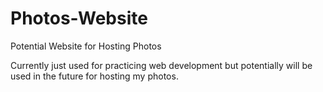 # Photos-Website
Potential Website for Hosting Photos

Currently just used for practicing web development but potentially will be used in the future for hosting my photos.
